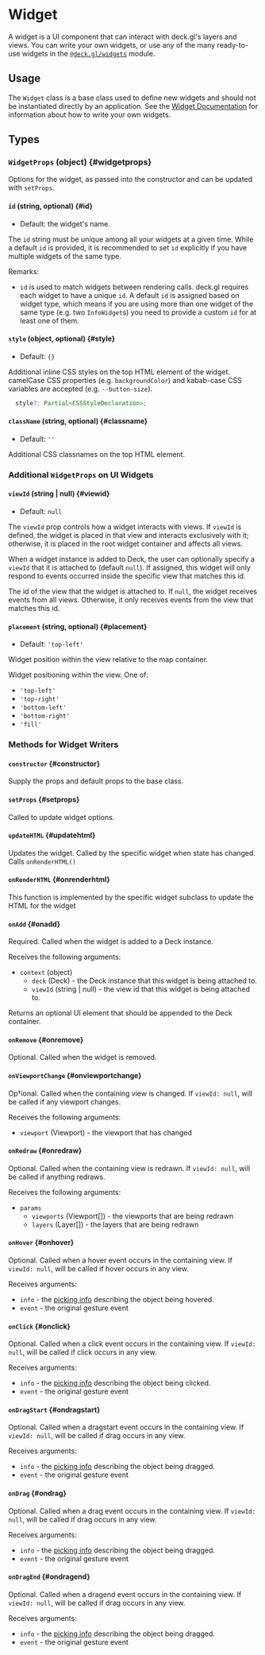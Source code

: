 # Widget

A widget is a UI component that can interact with deck.gl's layers and views.
You can write your own widgets, or use any of the many ready-to-use widgets in the [`@deck.gl/widgets`](../widgets/overview.md) module.

## Usage

The `Widget` class is a base class used to define new widgets and should not be instantiated directly by an application. See the [Widget Documentation](../widgets/overview.md) for information about how to write your own widgets.

## Types 

### `WidgetProps` (object) {#widgetprops}

Options for the widget, as passed into the constructor and can be updated with `setProps`.

#### `id` (string, optional) {#id}

* Default: the widget's name.

The `id` string must be unique among all your widgets at a given time. While a default `id` is provided, it is recommended to set `id` explicitly if you have multiple widgets of the same type.

Remarks:

* `id` is used to match widgets between rendering calls. deck.gl requires each widget to have a unique `id`. A default `id` is assigned based on widget type, which means if you are using more than one widget of the same type (e.g. two `InfoWidget`s) you need to provide a custom `id` for at least one of them.

#### `style` (object, optional) {#style}

* Default: `{}`

Additional inline CSS styles on the top HTML element of the widget. camelCase CSS properties (e.g. `backgroundColor`) and kabab-case CSS variables are accepted (e.g. `--button-size`).

```ts
  style?: Partial<CSSStyleDeclaration>;
```

#### `className` (string, optional) {#classname}

* Default: `''`

Additional CSS classnames on the top HTML element.

### Additional `WidgetProps` on UI Widgets

#### `viewId` (string | null) {#viewid}

* Default: `null`

The `viewId` prop controls how a widget interacts with views. If `viewId` is defined, the widget is placed in that view and interacts exclusively with it; otherwise, it is placed in the root widget container and affects all views.

When a widget instance is added to Deck, the user can optionally specify a `viewId` that it is attached to (default `null`). If assigned, this widget will only respond to events occurred inside the specific view that matches this id.

The id of the view that the widget is attached to. If `null`, the widget receives events from all views. Otherwise, it only receives events from the view that matches this id.

#### `placement` (string, optional) {#placement}

* Default: `'top-left'`

Widget position within the view relative to the map container.

Widget positioning within the view. One of:

- `'top-left'`
- `'top-right'`
- `'bottom-left'`
- `'bottom-right'`
- `'fill'`

### Methods for Widget Writers

#### `constructor` {#constructor}

Supply the props and default props to the base class.

#### `setProps` {#setprops}

Called to update widget options.

#### `updateHTML` {#updatehtml}

Updates the widget. Called by the specific widget when state has changed. Calls `onRenderHTML()`

#### `onRenderHTML` {#onrenderhtml}

This function is implemented by the specific widget subclass to update the HTML for the widget

#### `onAdd` {#onadd}

Required. Called when the widget is added to a Deck instance.

Receives the following arguments:

- `context` (object)
  + `deck` (Deck) - the Deck instance that this widget is being attached to.
  + `viewId` (string | null) - the view id that this widget is being attached to.

Returns an optional UI element that should be appended to the Deck container.

#### `onRemove` {#onremove}

Optional. Called when the widget is removed.

#### `onViewportChange` {#onviewportchange}

Op†ional. Called when the containing view is changed. If `viewId: null`, will be called if any viewport changes.

Receives the following arguments:
- `viewport` (Viewport) - the viewport that has changed

#### `onRedraw` {#onredraw}

Optional. Called when the containing view is redrawn. If `viewId: null`, will be called if anything redraws.

Receives the following arguments:
- `params`
  + `viewports` (Viewport[]) - the viewports that are being redrawn
  + `layers` (Layer[]) - the layers that are being redrawn

#### `onHover` {#onhover}

Optional. Called when a hover event occurs in the containing view. If `viewId: null`, will be called if hover occurs in any view.

Receives arguments:

* `info` - the [picking info](../../developer-guide/interactivity.md#the-pickinginfo-object) describing the object being hovered.
* `event` - the original gesture event


#### `onClick` {#onclick}

Optional. Called when a click event occurs in the containing view. If `viewId: null`, will be called if click occurs in any view.

Receives arguments:

* `info` - the [picking info](../../developer-guide/interactivity.md#the-pickinginfo-object) describing the object being clicked.
* `event` - the original gesture event


#### `onDragStart` {#ondragstart}

Optional. Called when a dragstart event occurs in the containing view. If `viewId: null`, will be called if drag occurs in any view.

Receives arguments:

* `info` - the [picking info](../../developer-guide/interactivity.md#the-pickinginfo-object) describing the object being dragged.
* `event` - the original gesture event

#### `onDrag` {#ondrag}

Optional. Called when a drag event occurs in the containing view. If `viewId: null`, will be called if drag occurs in any view.

Receives arguments:

* `info` - the [picking info](../../developer-guide/interactivity.md#the-pickinginfo-object) describing the object being dragged.
* `event` - the original gesture event

#### `onDragEnd` {#ondragend}

Optional. Called when a dragend event occurs in the containing view. If `viewId: null`, will be called if drag occurs in any view.

Receives arguments:

* `info` - the [picking info](../../developer-guide/interactivity.md#the-pickinginfo-object) describing the object being dragged.
* `event` - the original gesture event
